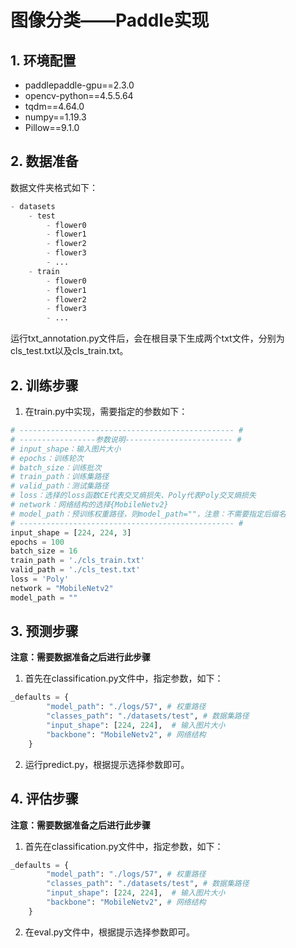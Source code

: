 # 图像分类——Paddle实现

## 1. 环境配置

- paddlepaddle-gpu==2.3.0
- opencv-python==4.5.5.64
- tqdm==4.64.0
- numpy==1.19.3
- Pillow==9.1.0

## 2. 数据准备

数据文件夹格式如下：
```python
- datasets
	- test
		- flower0
		- flower1
		- flower2
		- flower3
		- ...
	- train 
		- flower0
		- flower1
		- flower2
		- flower3
		- ...
```
运行txt_annotation.py文件后，会在根目录下生成两个txt文件，分别为cls_test.txt以及cls_train.txt。


## 2. 训练步骤
1. 在train.py中实现，需要指定的参数如下：
```python
# ------------------------------------------------ #
# -----------------参数说明------------------------ #
# input_shape：输入图片大小
# epochs：训练轮次
# batch_size：训练批次
# train_path：训练集路径
# valid_path：测试集路径
# loss：选择的loss函数CE代表交叉熵损失、Poly代表Poly交叉熵损失
# network：网络结构的选择{MobileNetv2}
# model_path：预训练权重路径，则model_path=""，注意：不需要指定后缀名
# ------------------------------------------------ #
input_shape = [224, 224, 3]
epochs = 100
batch_size = 16
train_path = './cls_train.txt'
valid_path = './cls_test.txt'
loss = 'Poly'
network = "MobileNetv2"
model_path = ""
```

## 3. 预测步骤

**注意：需要数据准备之后进行此步骤**
1. 首先在classification.py文件中，指定参数，如下：

```python
_defaults = {
        "model_path": "./logs/57", # 权重路径
        "classes_path": "./datasets/test", # 数据集路径
        "input_shape": [224, 224],  # 输入图片大小
        "backbone": "MobileNetv2", # 网络结构
    }
```

2. 运行predict.py，根据提示选择参数即可。

## 4. 评估步骤
**注意：需要数据准备之后进行此步骤**

1. 首先在classification.py文件中，指定参数，如下：

```python
_defaults = {
        "model_path": "./logs/57", # 权重路径
        "classes_path": "./datasets/test", # 数据集路径
        "input_shape": [224, 224],  # 输入图片大小
        "backbone": "MobileNetv2", # 网络结构
    }
```

2. 在eval.py文件中，根据提示选择参数即可。







